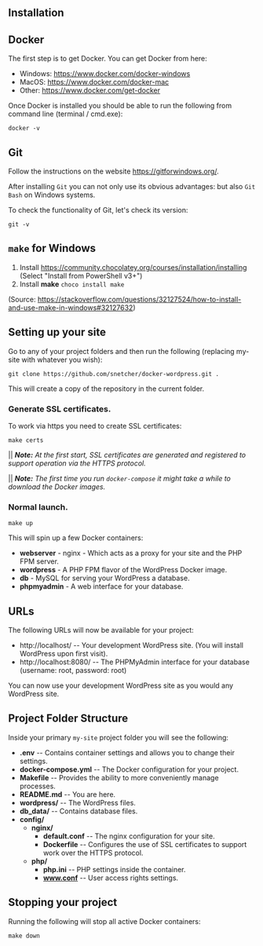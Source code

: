 ## Installation

## Docker

The first step is to get Docker. You can get Docker from here:

* Windows: https://www.docker.com/docker-windows
* MacOS: https://www.docker.com/docker-mac
* Other: https://www.docker.com/get-docker

Once Docker is installed you should be able to run the following from command line (terminal / cmd.exe):

```shell
docker -v
```

## Git

Follow the instructions on the website https://gitforwindows.org/.

After installing `Git` you can not only use its obvious advantages: but also `Git Bash` on Windows systems.

To check the functionality of Git, let's check its version:

```shell
git -v
```

## `make` for Windows

1. Install https://community.chocolatey.org/courses/installation/installing (Select "Install from PowerShell v3+")
2. Install **make** `choco install make`

(Source: https://stackoverflow.com/questions/32127524/how-to-install-and-use-make-in-windows#32127632)

## Setting up your site

Go to any of your project folders and then run the following (replacing my-site with whatever you wish):

```shell
git clone https://github.com/snetcher/docker-wordpress.git .
```

This will create a copy of the repository in the current folder.

### Generate SSL certificates.

To work via https you need to create SSL certificates:

```shell
make certs
```

|| _**Note:** At the first start, SSL certificates are generated and registered to support operation via the HTTPS protocol._

|| _**Note:** The first time you run `docker-compose` it might take a while to download the Docker images._

### Normal launch.

```shell
make up
```

This will spin up a few Docker containers:

* **webserver** - nginx - Which acts as a proxy for your site and the PHP FPM server.
* **wordpress** - A PHP FPM flavor of the WordPress Docker image.
* **db** - MySQL for serving your WordPress a database.
* **phpmyadmin** - A web interface for your database.

## URLs

The following URLs will now be available for your project:

* http://localhost/ -- Your development WordPress site. (You will install WordPress upon first visit).
* http://localhost:8080/ -- The PHPMyAdmin interface for your database (username: root, password: root)

You can now use your development WordPress site as you would any WordPress site.

## Project Folder Structure

Inside your primary `my-site` project folder you will see the following:

* **.env** -- Contains container settings and allows you to change their settings.
* **docker-compose.yml** -- The Docker configuration for your project.
* **Makefile** -- Provides the ability to more conveniently manage processes.
* **README.md** -- You are here.
* **wordpress/** -- The WordPress files.
* **db_data/** -- Contains database files.
* **config/**
    * **nginx/**
        * **default.conf** -- The nginx configuration for your site.
        * **Dockerfile** -- Configures the use of SSL certificates to support work over the HTTPS protocol.
    * **php/**
        * **php.ini** -- PHP settings inside the container.
        * **www.conf** -- User access rights settings.

## Stopping your project

Running the following will stop all active Docker containers:

```shell
make down
```

